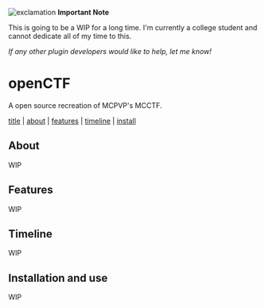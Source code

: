 ![exclamation](https://i.imgur.com/OmmwUkd.png) __**Important Note**__

This is going to be a WIP for a long time. I'm currently a college student and cannot dedicate all of my time to this.

*If any other plugin developers would like to help, let me know!*

# openCTF
A open source recreation of MCPVP's MCCTF.

[title](https://github.com/averwhy/openCTF/blob/main/README.md#openctf) | [about](https://github.com/averwhy/openCTF/blob/main/README.md#about) | [features](https://github.com/averwhy/openCTF/blob/main/README.md#features) | [timeline](https://github.com/averwhy/openCTF/blob/main/README.md#timeline) | [install](https://github.com/averwhy/openCTF#installation-and-use)

## About
WIP

## Features 
WIP

## Timeline
WIP

## Installation and use
WIP
